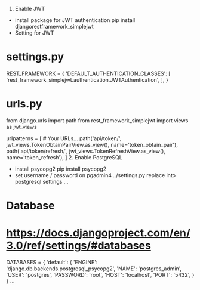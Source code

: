 1. Enable JWT
- install package for JWT authentication
pip install djangorestframework_simplejwt
- Setting for JWT
# settings.py
REST_FRAMEWORK = {
    'DEFAULT_AUTHENTICATION_CLASSES': [
        'rest_framework_simplejwt.authentication.JWTAuthentication',
    ],
}
# urls.py
from django.urls import path
from rest_framework_simplejwt import views as jwt_views

urlpatterns = [
    # Your URLs...
    path('api/token/', jwt_views.TokenObtainPairView.as_view(), name='token_obtain_pair'),
    path('api/token/refresh/', jwt_views.TokenRefreshView.as_view(), name='token_refresh'),
]
2. Enable PostgreSQL

- install psycopg2
pip install psycopg2
- set username / password on pgadmin4
../settings.py
replace into postgresql settings
...
# Database
# https://docs.djangoproject.com/en/3.0/ref/settings/#databases

DATABASES = {
    'default': {
        'ENGINE': 'django.db.backends.postgresql_psycopg2',
        'NAME': 'postgres_admin',
        'USER': 'postgres',
        'PASSWORD': 'root',
        'HOST': 'localhost',
        'PORT': '5432',
    }
}
...